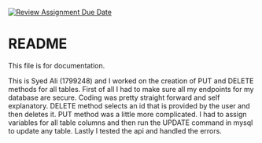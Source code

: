 [![Review Assignment Due Date](https://classroom.github.com/assets/deadline-readme-button-24ddc0f5d75046c5622901739e7c5dd533143b0c8e959d652212380cedb1ea36.svg)](https://classroom.github.com/a/WpQRsNaU)

# README
This file is for documentation. 

This is Syed Ali (1799248) and I worked on the creation of PUT and DELETE methods for all tables. First of all I had to make sure all my endpoints for my database are secure. Coding was pretty straight forward and self explanatory. DELETE method selects an id that is provided by the user and then deletes it. PUT method was a little more complicated. I had to assign variables for all table columns and then run the UPDATE command in mysql to update any table. Lastly I tested the api and handled the errors. 